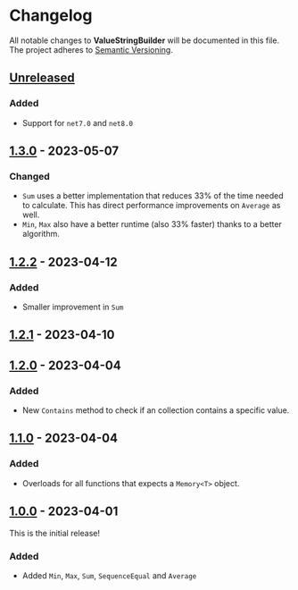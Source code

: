 # Changelog

All notable changes to **ValueStringBuilder** will be documented in this file. The project adheres to [Semantic Versioning](https://semver.org/spec/v2.0.0.html).

<!-- The format is based on [Keep a Changelog](https://keepachangelog.com/en/1.0.0/) -->

## [Unreleased]

### Added

- Support for `net7.0` and `net8.0`

## [1.3.0] - 2023-05-07

### Changed

-   `Sum` uses a better implementation that reduces 33% of the time needed to calculate. This has direct performance improvements on `Average` as well.
-   `Min`, `Max` also have a better runtime (also 33% faster) thanks to a better algorithm.

## [1.2.2] - 2023-04-12

### Added

-   Smaller improvement in `Sum`

## [1.2.1] - 2023-04-10

## [1.2.0] - 2023-04-04

### Added

-   New `Contains` method to check if an collection contains a specific value.

## [1.1.0] - 2023-04-04

### Added

-   Overloads for all functions that expects a `Memory<T>` object.

## [1.0.0] - 2023-04-01

This is the initial release!

### Added

-   Added `Min`, `Max`, `Sum`, `SequenceEqual` and `Average`

[Unreleased]: https://github.com/linkdotnet/LinqSIMDExtensions/compare/1.3.0...HEAD

[1.3.0]: https://github.com/linkdotnet/LinqSIMDExtensions/compare/1.2.2...1.3.0

[1.2.2]: https://github.com/linkdotnet/LinqSIMDExtensions/compare/1.2.1...1.2.2

[1.2.1]: https://github.com/linkdotnet/LinqSIMDExtensions/compare/1.2.0...1.2.1

[1.2.0]: https://github.com/linkdotnet/LinqSIMDExtensions/compare/1.1.0...1.2.0

[1.1.0]: https://github.com/linkdotnet/LinqSIMDExtensions/compare/1.0.0...1.1.0

[1.0.0]: https://github.com/linkdotnet/LinqSIMDExtensions/compare/e70becb4068b55fd771e09975d6b223076ce6d2c...1.0.0
